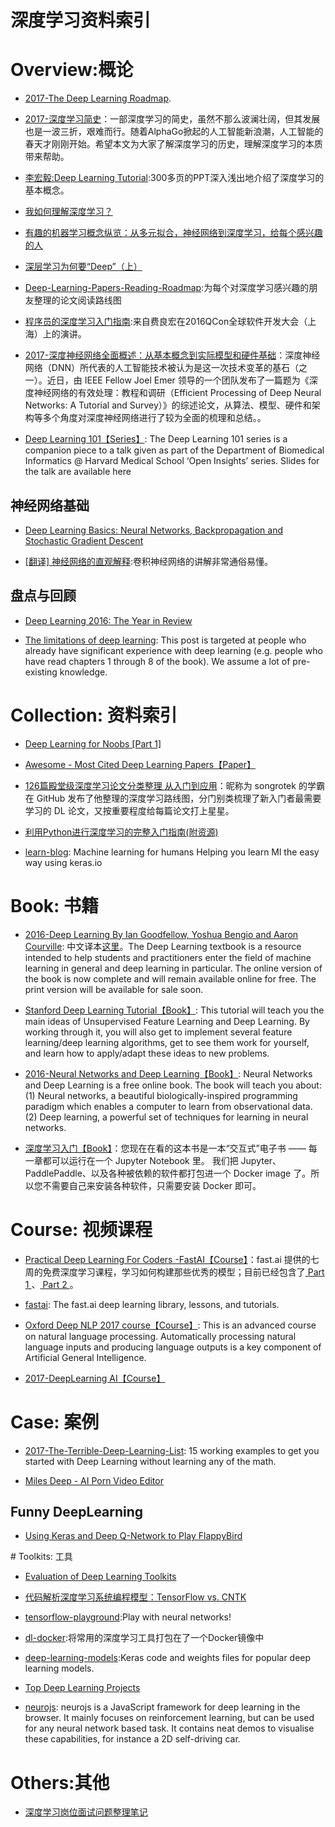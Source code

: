 





# 深度学习资料索引


# Overview:概论

- [2017-The Deep Learning Roadmap](https://medium.com/intuitionmachine/the-deep-learning-roadmap-f0b4cac7009a).

- [2017-深度学习简史](http://6me.us/d3t)：一部深度学习的简史，虽然不那么波澜壮阔，但其发展也是一波三折，艰难而行。随着AlphaGo掀起的人工智能新浪潮，人工智能的春天才刚刚开始。希望本文为大家了解深度学习的历史，理解深度学习的本质带来帮助。

- [李宏毅:Deep Learning Tutorial](https://drive.wps.cn/view/l/a034b6d643e7455fa1b533ded239acd1):300多页的PPT深入浅出地介绍了深度学习的基本概念。


- [我如何理解深度学习？](http://www.afenxi.com/post/38176?utm_source=tuicool&utm_medium=referral)

- [有趣的机器学习概念纵览：从多元拟合，神经网络到深度学习，给每个感兴趣的人](https://segmentfault.com/a/1190000005746236)

- [深层学习为何要“Deep”（上）](https://zhuanlan.zhihu.com/p/22888385)

- [Deep-Learning-Papers-Reading-Roadmap](https://github.com/songrotek/Deep-Learning-Papers-Reading-Roadmap):为每个对深度学习感兴趣的朋友整理的论文阅读路线图


- [程序员的深度学习入门指南](http://mp.weixin.qq.com/s?__biz=MzA4ODMwMDcxMQ==&mid=2650891687&idx=1&sn=5cacb7cc40907c4b3080f95a2f007396&chksm=8bd9886fbcae0179ffb26e77cf448827870827fb24c3b4c6df7889f46ae59955f278eccba19a&mpshare=1&scene=2&srcid=1107xRQnB44aPEpI8Tvtatls&from=timeline&isappinstalled=0#wechat_redirect):来自费良宏在2016QCon全球软件开发大会（上海）上的演讲。

- [2017-深度神经网络全面概述：从基本概念到实际模型和硬件基础](https://parg.co/bC6)：深度神经网络（DNN）所代表的人工智能技术被认为是这一次技术变革的基石（之一）。近日，由 IEEE Fellow Joel Emer 领导的一个团队发布了一篇题为《深度神经网络的有效处理：教程和调研（Efficient Processing of Deep Neural Networks: A Tutorial and Survey）》的综述论文，从算法、模型、硬件和架构等多个角度对深度神经网络进行了较为全面的梳理和总结。。



- [Deep Learning 101【Series】](http://beamandrew.github.io/deeplearning/2017/02/23/deep_learning_101_part1.html): The Deep Learning 101 series is a companion piece to a talk given as part of the Department of Biomedical Informatics @ Harvard Medical School ‘Open Insights’ series. Slides for the talk are available here



## 神经网络基础

- [Deep Learning Basics: Neural Networks, Backpropagation and Stochastic Gradient Descent](http://alexminnaar.com/deep-learning-basics-neural-networks-backpropagation-and-stochastic-gradient-descent.html) 

- [[翻译] 神经网络的直观解释](http://www.hackcv.com/index.php/archives/104/?hmsr=toutiao.io&utm_medium=toutiao.io&utm_source=toutiao.io):卷积神经网络的讲解非常通俗易懂。


## 盘点与回顾

- [Deep Learning 2016: The Year in Review](http://www.deeplearningweekly.com/blog/deep-learning-2016-the-year-in-review)


- [The limitations of deep learning](https://blog.keras.io/the-limitations-of-deep-learning.html): This post is targeted at people who already have significant experience with deep learning (e.g. people who have read chapters 1 through 8 of the book). We assume a lot of pre-existing knowledge.




# Collection: 资料索引



- [Deep Learning for Noobs [Part 1]](https://hackernoon.com/supervised-deep-learning-in-image-classification-for-noobs-part-1-9f831b6d430d#.byiv0mk3u)


- [Awesome - Most Cited Deep Learning Papers【Paper】](https://github.com/terryum/awesome-deep-learning-papers)

- [126篇殿堂级深度学习论文分类整理 从入门到应用](https://zhuanlan.zhihu.com/p/25549497)：昵称为 songrotek 的学霸在 GitHub 发布了他整理的深度学习路线图，分门别类梳理了新入门者最需要学习的 DL 论文，又按重要程度给每篇论文打上星星。

- [利用Python进行深度学习的完整入门指南(附资源)](http://6me.us/uSk) 

- [learn-blog](https://github.com/ironman5366/learn-blog): Machine learning for humans Helping you learn Ml the easy way using keras.io


# Book: 书籍

- [2016-Deep Learning By Ian Goodfellow, Yoshua Bengio and Aaron Courville](https://github.com/HFTrader/DeepLearningBook): 中文译本[这里](https://pan.baidu.com/s/1o8boqdc)。The Deep Learning textbook is a resource intended to help students and practitioners enter the field of machine learning in general and deep learning in particular. The online version of the book is now complete and will remain available online for free. The print version will be available for sale soon.

- [Stanford Deep Learning Tutorial【Book】](http://deeplearning.stanford.edu/tutorial/): This tutorial will teach you the main ideas of Unsupervised Feature Learning and Deep Learning. By working through it, you will also get to implement several feature learning/deep learning algorithms, get to see them work for yourself, and learn how to apply/adapt these ideas to new problems.

- [2016-Neural Networks and Deep Learning【Book】](http://neuralnetworksanddeeplearning.com/): Neural Networks and Deep Learning is a free online book. The book will teach you about: (1) Neural networks, a beautiful biologically-inspired programming paradigm which enables a computer to learn from observational data. (2) Deep learning, a powerful set of techniques for learning in neural networks.

- [深度学习入门【Book】](https://github.com/PaddlePaddle/book/blob/develop/README.md)：您现在在看的这本书是一本“交互式”电子书 —— 每一章都可以运行在一个 Jupyter Notebook 里。 我们把 Jupyter、PaddlePaddle、以及各种被依赖的软件都打包进一个 Docker image 了。所以您不需要自己来安装各种软件，只需要安装 Docker 即可。


# Course: 视频课程



- [Practical Deep Learning For Coders -FastAI【Course】](http://course.fast.ai/index.html)：fast.ai 提供的七周的免费深度学习课程，学习如何构建那些优秀的模型；目前已经包含了[ Part 1 ](http://course.fast.ai/)、[ Part 2 ](http://course.fast.ai/part2.html)。 
    
- [fastai](https://github.com/fastai/fastai): The fast.ai deep learning library, lessons, and tutorials. 




- [Oxford Deep NLP 2017 course【Course】](https://github.com/oxford-cs-deepnlp-2017/lectures): This is an advanced course on natural language processing. Automatically processing natural language inputs and producing language outputs is a key component of Artificial General Intelligence.

- [2017-DeepLearning AI【Course】](https://github.com/fastai/fastai)


# Case: 案例

- [2017-The-Terrible-Deep-Learning-List](https://github.com/samdeeplearning/The-Terrible-Deep-Learning-List): 15 working examples to get you started with Deep Learning without learning any of the math.

- [Miles Deep - AI Porn Video Editor](https://github.com/ryanjay0/miles-deep)



## Funny DeepLearning



- [Using Keras and Deep Q-Network to Play FlappyBird](https://yanpanlau.github.io/2016/07/10/FlappyBird-Keras.html)



# Toolkits: 工具

- [Evaluation of Deep Learning Toolkits](https://github.com/zer0n/deepframeworks)

- [代码解析深度学习系统编程模型：TensorFlow vs. CNTK](http://geek.csdn.net/news/detail/62429?utm_source=tuicool&utm_medium=referral)

- [tensorflow-playground](https://github.com/tensorflow/playground):Play with neural networks! 

- [dl-docker](https://github.com/saiprashanths/dl-docker):将常用的深度学习工具打包在了一个Docker镜像中


- [deep-learning-models](https://github.com/fchollet/deep-learning-models):Keras code and weights files for popular deep learning models.

- [Top Deep Learning Projects](https://github.com/aymericdamien/TopDeepLearning)

- [neurojs](https://github.com/janhuenermann/neurojs): neurojs is a JavaScript framework for deep learning in the browser. It mainly focuses on reinforcement learning, but can be used for any neural network based task. It contains neat demos to visualise these capabilities, for instance a 2D self-driving car.


# Others:其他

- [深度学习岗位面试问题整理笔记](https://zhuanlan.zhihu.com/p/25005808)
